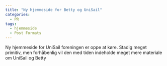```yaml
---
title: "Ny hjemmeside for Betty og UniSail"
categories:
  - PR
tags:
  - hjemmeside
  - Post Formats
---
```


Ny hjemmeside for UniSail foreningen er oppe at køre. Stadig meget primitiv, men forhåbenlig vil den med tiden indeholde meget mere materiale om UniSail og Betty

